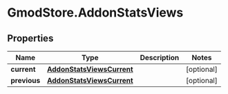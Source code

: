 # GmodStore.AddonStatsViews

## Properties

Name | Type | Description | Notes
------------ | ------------- | ------------- | -------------
**current** | [**AddonStatsViewsCurrent**](AddonStatsViewsCurrent.md) |  | [optional] 
**previous** | [**AddonStatsViewsCurrent**](AddonStatsViewsCurrent.md) |  | [optional] 


